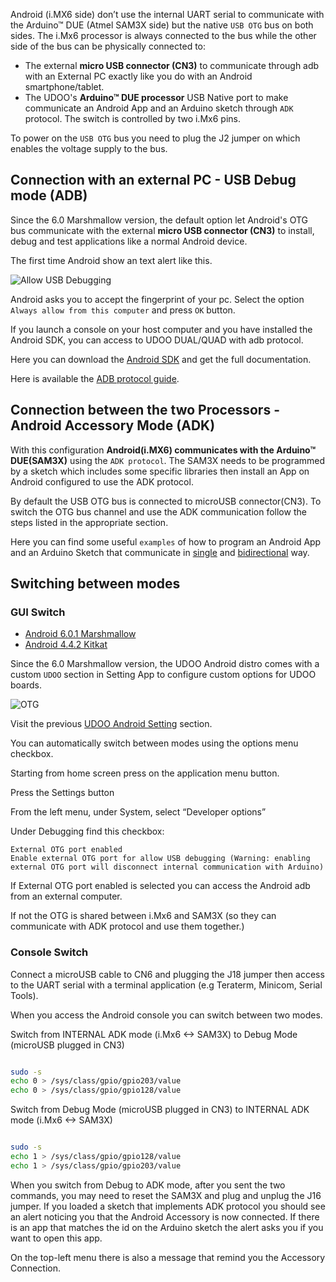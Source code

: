 Android (i.MX6 side) don’t use the internal UART serial to communicate with the Arduino&trade; DUE (Atmel SAM3X side) but the native `USB OTG` bus on both sides. The i.Mx6 processor is always connected to the bus while the other side of the bus can be physically connected to:
 * The external **micro USB connector (CN3)** to communicate through adb with an External PC exactly like you do with an Android smartphone/tablet.
 * The UDOO's **Arduino&trade; DUE processor** USB Native port to make communicate an Android App and an Arduino sketch through `ADK` protocol. The switch is controlled by two i.Mx6 pins.

To power on the `USB OTG` bus you need to plug the J2 jumper on which enables the voltage supply to the bus.

## Connection with an external PC - USB Debug mode (ADB)

Since the 6.0 Marshmallow version, the default option let Android's OTG bus communicate with the external **micro USB connector (CN3)** to install, debug and test applications like a normal Android device.

The first time Android show an text alert like this.

![Allow USB Debugging](../img/android_allow_usb_dbg.png)

Android asks you to accept the fingerprint of your pc. Select the option `Always allow from this computer` and press `OK` button.

If you launch a console on your host computer and you have installed the Android SDK, you can access to UDOO DUAL/QUAD with adb protocol.

Here you can download the [Android SDK](http://developer.android.com/sdk/index.html) and get the full documentation.

Here is available the [ADB protocol guide](https://developer.android.com/studio/command-line/adb.html).

## Connection between the two Processors - Android Accessory Mode (ADK)

With this configuration **Android(i.MX6) communicates with the Arduino&trade; DUE(SAM3X)** using the `ADK protocol`. The SAM3X needs to be programmed by a sketch which includes some specific libraries then install an App on Android configured to use the ADK protocol.

By default the USB OTG bus is connected to microUSB connector(CN3). To switch the OTG bus channel and use the ADK communication follow the steps listed in the appropriate section.

Here you can find some useful `examples` of how to program an Android App and an Arduino Sketch that communicate in [single](../Android/Android_And_Arduino_Simple_Hello_World_Tutorial.html) and [bidirectional](../Android/Android_And_Arduino_Bidirectional_Communication.html) way.

## Switching between modes

### GUI Switch


<div>
 <ul id="adc-examples" class="nav nav-tabs" role="tablist">
  <li role="presentation" class="active"><a href="#android6" aria-controls="windows" role="tab" data-toggle="tab">Android 6.0.1 Marshmallow</a></li>
  <li role="presentation"><a href="#android4" aria-controls="mac" role="tab" data-toggle="tab">Android 4.4.2 Kitkat</a></li>
 </ul>

 <div class="tab-content">
  <div role="tabpanel" class="tab-pane active" id="android6">

Since the 6.0 Marshmallow version, the UDOO Android distro comes with a custom `UDOO` section in Setting App to configure custom options for UDOO boards.

![OTG](../img/android_setting/setting_udoo_intotg.png)

Visit the previous [UDOO Android Setting](../Android/UDOO_Android_Setting.html) section.

  </div>
  <div role="tabpanel" class="tab-pane" id="mandroid4">

You can automatically switch between modes using the options menu checkbox.

Starting from home screen press on the application menu button.

Press the Settings button

From the left menu, under System, select “Developer options”

Under Debugging find this checkbox:

    External OTG port enabled
    Enable external OTG port for allow USB debugging (Warning: enabling external OTG port will disconnect internal communication with Arduino)

If External OTG port enabled is selected you can access the Android adb from an external computer.

If not the OTG is shared between i.Mx6 and SAM3X (so they can communicate with ADK protocol and use them together.)

  </div>
 </div>
</div>
<script>
$('#adc-examples a').click(function (e) {
e.preventDefault()
$(this).tab('show')
})
</script>

### Console Switch

Connect a microUSB cable to CN6 and plugging the J18 jumper then access to the UART serial with a terminal application (e.g Teraterm, Minicom, Serial Tools).

When you access the Android console you can switch between two modes.

Switch from INTERNAL ADK mode (i.Mx6 <-> SAM3X) to Debug Mode (microUSB plugged in CN3)


```bash

sudo -s
echo 0 > /sys/class/gpio/gpio203/value  
echo 0 > /sys/class/gpio/gpio128/value

```

Switch from Debug Mode (microUSB plugged in CN3) to INTERNAL ADK mode (i.Mx6 <-> SAM3X)

```bash

sudo -s
echo 1 > /sys/class/gpio/gpio128/value  
echo 1 > /sys/class/gpio/gpio203/value

```

When you switch from Debug to ADK mode, after you sent the two commands, you may need to reset the SAM3X and plug and unplug the J16 jumper. If you loaded a sketch that implements ADK protocol you should see an alert noticing you that the Android Accessory is now connected. If there is an app that matches the id on the Arduino sketch the alert asks you if you want to open this app.

On the top-left menu there is also a message that remind you the Accessory Connection.
